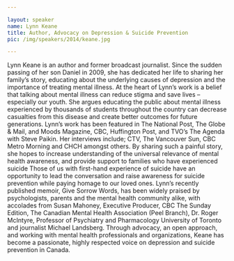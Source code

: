 ```yaml
---

layout: speaker
name: Lynn Keane
title: Author, Advocacy on Depression & Suicide Prevention
pic: /img/speakers/2014/keane.jpg

---
```


Lynn Keane is an author and former broadcast journalist. Since the sudden passing of her son Daniel in 2009, she has dedicated her life to sharing her family’s story, educating about the underlying causes of depression and the importance of treating mental illness. At the heart of Lynn’s work is a belief that talking about mental illness can reduce stigma and save lives – especially our youth. She argues educating the public about mental illness experienced by thousands of students throughout the country can decrease casualties from this disease and create better outcomes for future generations. Lynn’s work has been featured in The National Post, The Globe & Mail, and Moods Magazine, CBC, Huffington Post, and TVO’s The Agenda with Steve Paikin. Her interviews include; CTV, The Vancouver Sun, CBC Metro Morning and CHCH amongst others. By sharing such a painful story, she hopes to increase understanding of the universal relevance of mental health awareness, and provide support to families who have experienced suicide Those of us with first-hand experience of suicide have an opportunity to lead the conversation and raise awareness for suicide prevention while paying homage to our loved ones. Lynn’s recently published memoir, Give Sorrow Words, has been widely praised by psychologists, parents and the mental health community alike, with accolades from Susan Mahoney, Executive Producer, CBC The Sunday Edition, The Canadian Mental Health Association (Peel Branch), Dr. Roger McIntyre, Professor of Psychiatry and Pharmacology University of Toronto and journalist Michael Landsberg. Through advocacy, an open approach, and working with mental health professionals and organizations, Keane has become a passionate, highly respected voice on depression and suicide prevention in Canada.
